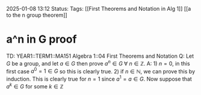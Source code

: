 2025-01-08 13:12
Status: 
Tags: [[First Theorems and Notation in Alg 1]] [[a to the n group theorem]]
# a^n in G proof

TD: YEAR1::TERM1::MA151 Algebra 1::04 First Theorems and Notation
Q: Let $G$ be a group, and let $a ∈ G$ then prove $a^n ∈ G\ \forall\ n ∈ \mathbb{Z}$.
A: 1) $n=0$, in this first case $a^0=1\in G$ so this is clearly true.
2) if $n\in \mathbb{N}$, we can prove this by induction. This is clearly true for $n=1$ since $a^1=a\in G$. Now suppose that $a^k\in G$ for some $k \in \mathbb{Z}$  